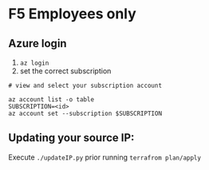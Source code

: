 # F5 Employees only
## Azure login

1. `az login`
2. set the correct subscription 
```
# view and select your subscription account

az account list -o table
SUBSCRIPTION=<id>
az account set --subscription $SUBSCRIPTION
```

## Updating your source IP:

Execute `./updateIP.py` prior running `terrafrom plan/apply`
